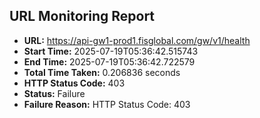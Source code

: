 ## URL Monitoring Report

- **URL:** https://api-gw1-prod1.fisglobal.com/gw/v1/health
- **Start Time:** 2025-07-19T05:36:42.515743
- **End Time:** 2025-07-19T05:36:42.722579
- **Total Time Taken:** 0.206836 seconds
- **HTTP Status Code:** 403
- **Status:** Failure
- **Failure Reason:** HTTP Status Code: 403
